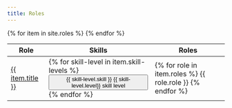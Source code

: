 ```yaml
---
title: Roles
---
```



<table data-toggle="table" data-pagination="true" data-search="true">
  <thead>
    <tr>
      <th>Role</th>
      <th>Skills</th>
      <th>Roles</th>
    </tr>
  </thead>
  <tbody>
{% for item in site.roles %}
    <tr>
      <td data-sortable="true">
    <a href="{{ item.url }}">
      {{ item.title }}
    </a>
      </td>
      <td>
      {% for skill-level in item.skill-levels %}       
      <button type="button" class="btn btn-primary position-relative">
        {{ skill-level.skill }}
        <span class="position-absolute top-0 start-100 translate-middle badge rounded-pill bg-danger">
          {{ skill-level.level}}
          <span class="visually-hidden">skill level</span>
        </span>
      </button>
      {% endfor %}
      </td>
      <td>
      {% for role in item.roles %}
      {{ role.role }}
      {% endfor %}
      </td>
    </tr>
{% endfor %}
  </tbody>
</table>

